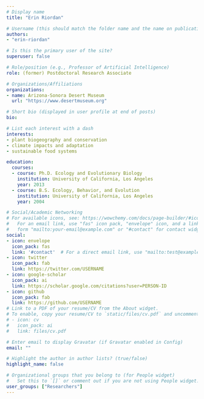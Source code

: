 ```yaml
---
# Display name
title: "Erin Riordan"

# Username (this should match the folder name and the name on publications)
authors:
- "erin-riordan"

# Is this the primary user of the site?
superuser: false

# Role/position (e.g., Professor of Artificial Intelligence)
role: (former) Postdoctoral Research Associate

# Organizations/Affiliations
organizations:
- name: Arizona-Sonora Desert Museum
  url: "https://www.desertmuseum.org"

# Short bio (displayed in user profile at end of posts)
bio: 

# List each interest with a dash
interests:
- plant biogeography and conservation
- climate impacts and adaptation
- sustainable food systems

education:
  courses:
  - course: Ph.D. Ecology and Evolutionary Biology
    institution: University of California, Los Angeles
    year: 2013
  - course: B.S. Ecology, Behavior, and Evolution
    institution: University of California, Los Angeles
    year: 2004

# Social/Academic Networking
# For available icons, see: https://wowchemy.com/docs/page-builder/#icons
#   For an email link, use "fas" icon pack, "envelope" icon, and a link in the
#   form "mailto:your-email@example.com" or "#contact" for contact widget.
social:
- icon: envelope
  icon_pack: fas
  link: '#contact'  # For a direct email link, use "mailto:test@example.org".
- icon: twitter
  icon_pack: fab
  link: https://twitter.com/USERNAME
- icon: google-scholar
  icon_pack: ai
  link: https://scholar.google.com/citations?user=PERSON-ID
- icon: github
  icon_pack: fab
  link: https://github.com/USERNAME
# Link to a PDF of your resume/CV from the About widget.
# To enable, copy your resume/CV to `static/files/cv.pdf` and uncomment the lines below.
# - icon: cv
#   icon_pack: ai
#   link: files/cv.pdf

# Enter email to display Gravatar (if Gravatar enabled in Config)
email: ""

# Highlight the author in author lists? (true/false)
highlight_name: false

# Organizational groups that you belong to (for People widget)
#   Set this to `[]` or comment out if you are not using People widget.
user_groups: ["Researchers"]
---
```

